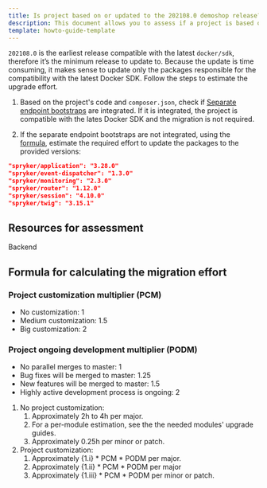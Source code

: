 ```yaml
---
title: Is project based on or updated to the 202108.0 demoshop release?
description: This document allows you to assess if a project is based on or updated to the 202108.0 demoshop release.
template: howto-guide-template
---
```



`202108.0` is the earliest release compatible with the latest `docker/sdk`, therefore it’s the minimum release to update to.
Because the update is time consuming, it makes sense to update only the packages responsible for the compatibility with the latest Docker SDK. Follow the steps to estimate the upgrade effort.

1. Based on the project's code and `composer.json`, check if [Separate endpoint bootstraps](https://docs.spryker.com/docs/scos/dev/technical-enhancement-integration-guides/integrating-separate-endpoint-bootstraps.html) are integrated.
    If it is integrated, the project is compatible with the lates Docker SDK and the migration is not required.

2. If the separate endpoint bootstraps are not integrated, using the [formula](#formula), estimate the required effort to update the packages to the provided versions:
```json
"spryker/application": "3.28.0"
"spryker/event-dispatcher": "1.3.0"
"spryker/monitoring": "2.3.0"
"spryker/router": "1.12.0"
"spryker/session": "4.10.0"
"spryker/twig": "3.15.1"
```


## Resources for assessment

Backend

## Formula for calculating the migration effort

### Project customization multiplier (PCM)

* No customization: 1
* Medium customization: 1.5
* Big customization: 2

### Project ongoing development multiplier (PODM)

* No parallel merges to master: 1
* Bug fixes will be merged to master: 1.25
* New features will be merged to master: 1.5
* Highly active development process is ongoing: 2

1. No project customization:
    1. Approximately 2h to 4h per major.
    2. For a per-module estimation, see the the needed modules' upgrade guides.
    3. Approximately 0.25h per minor or patch.
2. Project customization:
    1. Approximately {1.i} * PCM * PODM per major.
    2. Approximately {1.ii} * PCM * PODM per major
    3. Approximately {1.iii} * PCM * PODM per minor or patch.
